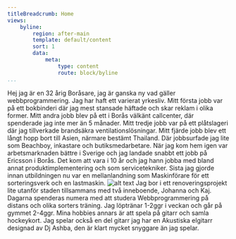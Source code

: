 ```yaml
---
titleBreadcrumb: Home
views:
    byline:
        region: after-main
        template: default/content
        sort: 1
        data:
            meta:
                type: content
                route: block/byline
...
```


Hej jag är en 32 årig Boråsare, jag är ganska ny vad gäller webbprogrammering.
Jag har haft ett varierat yrkesliv. Mitt första jobb var på ett bokbinderi där jag mest stansade häftade och skar reklam i olika former.
Mitt andra jobb blev på ett i Borås välkänt callcenter, där spenderade jag inte mer än 5 månader.
Mitt tredje jobb var på ett plåtslageri där jag tillverkade brandsäkra ventilationslösningar.
Mitt fjärde jobb blev ett långt hopp bort till Asien, närmare bestämt Thailand.
Där jobbsurfade jag lite som Beachboy, inkastare och butiksmedarbetare.
När jag kom hem igen var arbetsmarknaden bättre i Sverige och jag landade snabbt ett jobb på Ericsson i Borås.
Det kom att vara i 10 år och jag hann jobba med bland annat produktimplementering och som servicetekniker.
Sista jag gjorde innan utbildningen nu var en mellanlandning som Maskinförare för ett sorteringsverk och en lastmaskin.
![alt text](img/emoticonNerd.png)
Jag bor i ett renoveringsprojekt lite utanför staden tillsammans med två inneboende, Johanna och Kaj.
Dagarna spenderas numera med att studera Webbprogrammering på distans och olika sorters träning.
Jag löptränar 1-2ggr i veckan och går på gymmet 2-4ggr.
Mina hobbies annars är att spela på gitarr och samla hockeykort.
Jag spelar också en del gitarr jag har en Akustiska elgitarr designad av Dj Ashba, den är klart mycket snyggare än jag spelar.
